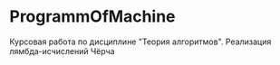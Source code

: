 # ProgrammOfMachine
Курсовая работа по дисциплине "Теория алгоритмов".  Реализация лямбда-исчислений Чёрча

